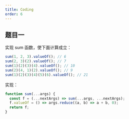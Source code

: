 ```yaml
---
title: Coding
order: 6
---
```


## 题目一

实现 sum 函数，使下面计算成立：

```js
sum(1, 2, 3).valueOf(); // 6
sum(2, 3)(2).valueOf(); // 7
sum(1)(2)(3)(4).valueOf(); // 10
sum(2)(4, 1)(2).valueOf(); // 9
sum(1)(2)(3)(4)(5)(6).valueOf(); // 21
```

实现：

```js
function sum(...args) {
  const f = (...nextArgs) => sum(...args, ...nextArgs);
  f.valueOf = () => args.reduce((a, b) => a + b, 0);
  return f;
}
```
